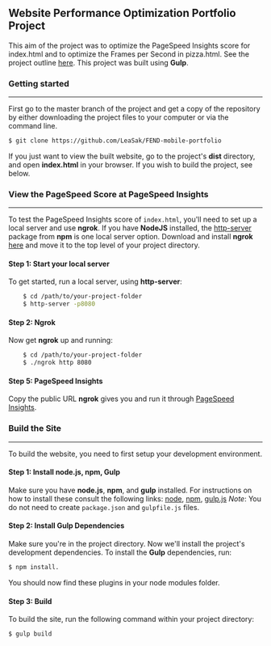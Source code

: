## Website Performance Optimization Portfolio Project

This aim of the project was to optimize the PageSpeed Insights score for index.html and to optimize the Frames per Second in pizza.html. See the project outline [here](https://github.com/udacity/frontend-nanodegree-mobile-portfolio). This project was built using **Gulp**.

### Getting started
------
First go to the master branch of the project and get a copy of the repository by either downloading the project files to your computer or via the command line.

```sh
$ git clone https://github.com/LeaSak/FEND-mobile-portfolio
```

If you just want to view the built website, go to the project's **dist** directory, and open **index.html** in your browser. If you wish to build the project, see below.

### View the PageSpeed Score at PageSpeed Insights
------
To test the PageSpeed Insights score of `index.html`, you'll need to set up a local server and use **ngrok**. If you have **NodeJS** installed, the [http-server](https://www.npmjs.com/package/http-server) package from **npm** is one local server option. Download and install **ngrok** [here](https://ngrok.com/) and move it to the top level of your project directory.

#### Step 1: Start your local server

To get started, run a local server, using **http-server**:

```sh
    $ cd /path/to/your-project-folder
    $ http-server -p8080
```
#### Step 2: Ngrok
Now get **ngrok** up and running:

```sh
    $ cd /path/to/your-project-folder
    $ ./ngrok http 8080
```
#### Step 5: PageSpeed Insights
Copy the public URL **ngrok** gives you and run it through [PageSpeed Insights](https://developers.google.com/speed/pagespeed/insights/).

### Build the Site
------
To build the website, you need to first setup your development environment.

#### Step 1: Install node.js, npm, Gulp
Make sure you have **node.js**, **npm**, and **gulp** installed. For instructions on how to install these consult the following links: [node](https://nodejs.org/en/), [npm](https://docs.npmjs.com/getting-started/installing-node), [gulp.js](http://gulpjs.com/)
*Note*: You do not need to create `package.json` and `gulpfile.js` files.

#### Step 2: Install Gulp Dependencies
Make sure you're in the project directory. Now we'll install the project's development dependencies.
To install the **Gulp** dependencies, run:
```sh
$ npm install.
```
You should now find these plugins in your node modules folder.

#### Step 3: Build
To build the site, run the following command within your project directory:
```sh
$ gulp build
```
